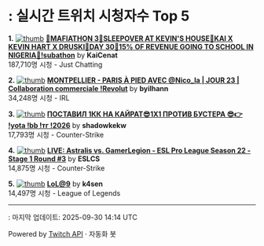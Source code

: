 # : 실시간 트위치 시청자수 Top 5

**1.** [![thumb](https://static-cdn.jtvnw.net/previews-ttv/live_user_kaicenat-320x180.jpg)](https://twitch.tv/KaiCenat)
**[🎉MAFIATHON 3🎉SLEEPOVER AT KEVIN'S HOUSE🎉KAI X KEVIN HART X DRUSKI🎉DAY 30🎉15% OF REVENUE GOING TO SCHOOL IN NIGERIA🎉!subathon](https://twitch.tv/KaiCenat)** by **KaiCenat**<br>187,710명 시청  - Just Chatting

**2.** [![thumb](https://static-cdn.jtvnw.net/previews-ttv/live_user_byilhann-320x180.jpg)](https://twitch.tv/byilhann)
**[MONTPELLIER - PARIS À PIED AVEC @Nico_la | JOUR 23 | Collaboration commerciale !Revolut](https://twitch.tv/byilhann)** by **byilhann**<br>34,248명 시청  - IRL

**3.** [![thumb](https://static-cdn.jtvnw.net/previews-ttv/live_user_shadowkekw-320x180.jpg)](https://twitch.tv/shadowkekw)
**[ПОСТАВИЛ 1КК НА КАЙРАТ😎1Х1 ПРОТИВ БУСТЕРА 😎👉 !yota !bb !тг !2026](https://twitch.tv/shadowkekw)** by **shadowkekw**<br>17,793명 시청  - Counter-Strike

**4.** [![thumb](https://static-cdn.jtvnw.net/previews-ttv/live_user_eslcs-320x180.jpg)](https://twitch.tv/ESLCS)
**[LIVE: Astralis vs. GamerLegion - ESL Pro League Season 22 - Stage 1 Round #3](https://twitch.tv/ESLCS)** by **ESLCS**<br>14,875명 시청  - Counter-Strike

**5.** [![thumb](https://static-cdn.jtvnw.net/previews-ttv/live_user_k4sen-320x180.jpg)](https://twitch.tv/k4sen)
**[LoL@9](https://twitch.tv/k4sen)** by **k4sen**<br>14,497명 시청  - League of Legends


---
: 마지막 업데이트: 2025-09-30 14:14 UTC

Powered by [Twitch API](https://dev.twitch.tv/docs/api/reference) · 자동화 봇